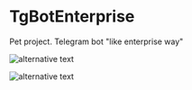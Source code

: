 # TgBotEnterprise
Pet project. Telegram bot "like enterprise way" 



![alternative text](http://www.plantuml.com/plantuml/proxy?cache=no&src=https://raw.githubusercontent.com/zavpav/TgBotEnterprise/main/Components.puml)

![alternative text](http://www.plantuml.com/plantuml/proxy?cache=no&src=https://raw.githubusercontent.com/zavpav/TgBotEnterprise/main/ProcessingTelegramMessage.puml)

